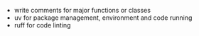 - write comments for major functions or classes
- uv for package management, environment and code running
- ruff for code linting